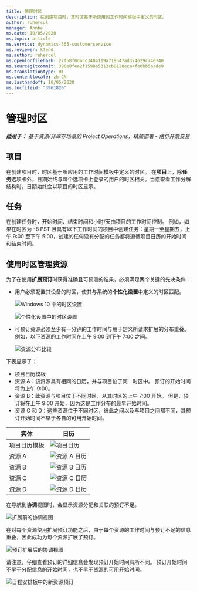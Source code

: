 ```yaml
---
title: 管理时区
description: 在创建项目时，其时区基于所应用的工作时间模板中定义的时区。
author: ruhercul
manager: Annbe
ms.date: 10/05/2020
ms.topic: article
ms.service: dynamics-365-customerservice
ms.reviewer: kfend
ms.author: ruhercul
ms.openlocfilehash: 27f58f0dacc3404119a719547ad374629c740740
ms.sourcegitcommit: 396e0fea2f1598a5313cb0128eca4fe0bb5aade9
ms.translationtype: HT
ms.contentlocale: zh-CN
ms.lasthandoff: 10/05/2020
ms.locfileid: "3961826"
---
```

# <a name="manage-time-zones"></a>管理时区

_**适用于：** 基于资源/非库存场景的 Project Operations，精简部署 - 估价开票交易_


## <a name="projects"></a>项目

在创建项目时，时区基于所应用的工作时间模板中定义的时区。 在**项目**上，除**任务**选项卡外，日期始终与每个选项卡上登录的用户的时区相关。当您查看工作分解结构时，日期始终会以项目的时区显示。

## <a name="tasks"></a>任务

在创建任务时，开始时间、结束时间和小时/天由项目的工作时间控制。 例如，如果在时区为 -8 PST 且具有以下工作时间的项目中创建任务：星期一至星期五，上午 9:00 至下午 5:00，创建的任何没有分配的任务都将遵循项目日历的开始时间和结束时间。

## <a name="manage-resources-with-time-zones"></a>使用时区管理资源

为了在使用**扩展预订**时获得准确且可预测的结果，必须满足两个关键的先决条件：  

- 用户必须配置其设备的时区，使其与系统的**个性化设置**中定义的时区匹配。
 
  ![Windows 10 中的时区设置](media/reconcile-assignments-03.png)

  ![个性化设置中的时区设置](media/reconcile-assignments-04.png)
 
- 可预订资源必须至少有一分钟的工作时间与用于定义所请求扩展的分布重叠。 例如，以下资源的工作时间在上午 9:00 到下午 7:00 之间。 

  ![资源分布比较](media/reconcile-assignments-05.png)

下表显示了：

- 项目日历模板
- 资源 A：该资源具有相同的日历，并与项目位于同一时区中。 预订的开始时间将为上午 9:00。
- 资源 B：此资源与项目位于不同时区，从其时区的上午 7:00 开始。 但是，预订将在上午 9:00 开始，因为这是工作分布的最早开始时间。
- 资源 C 和 D：这些资源位于不同时区，彼此之间以及与项目之间都不同，其预订开始时间不早于各自的可用开始时间。

|实体  |日历  |
|-|-|
|项目日历模板   | ![项目日历](media/reconcile-assignments-06.png) |
|资源 A  | ![资源 A 日历](media/reconcile-assignments-06.png) |
|资源 B  |  ![资源 B 日历](media/reconcile-assignments-07.png) |
|资源 C  |  ![资源 C 日历](media/reconcile-assignments-08.png) |
|资源 D  | ![资源 D 日历](media/reconcile-assignments-09.png)  |
 
在导航到**协调**视图时，会显示资源分配和关联的预订不足。

![扩展前的协调视图](media/reconcile-assignments-10.png)

在对每个资源使用扩展预订功能之后，由于每个资源的工作时间与预订不足的信息重叠，因此成功为每个资源扩展了预订。

![预订扩展后的协调视图](media/reconcile-assignments-11.png) 

请注意，仔细查看预订的详细信息会发现预订开始时间有所不同。 预订开始时间不早于分配信息的开始时间，也不早于资源的可用开始时间。

![日程安排板中的新资源预订](media/reconcile-assignments-12.png)
